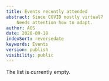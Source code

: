 ```yaml
---
title: Events recently attended 
abstract: Since COVID mostly virtual? 
    Needs attention how to adapt.
author: AOS
date: 2020-09-18
indexSort: reversedate
keywords: Events
version: publish
visibility: public
---
```


The list is currently empty.